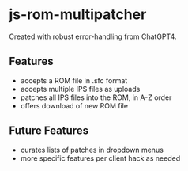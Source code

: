 # js-rom-multipatcher

Created with robust error-handling from ChatGPT4.

## Features

- accepts a ROM file in .sfc format
- accepts multiple IPS files as uploads
- patches all IPS files into the ROM, in A-Z order
- offers download of new ROM file

## Future Features

- curates lists of patches in dropdown menus
- more specific features per client hack as needed